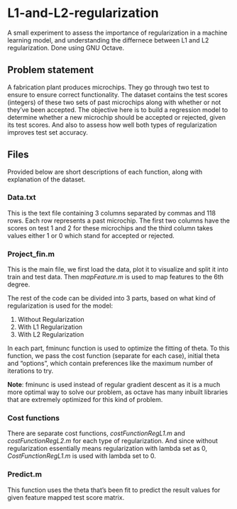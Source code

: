 # L1-and-L2-regularization
A small experiment to assess the importance of regularization in a machine learning model, and understanding the differnece between L1 and L2 regularization.
Done using GNU Octave.


## Problem statement
A fabrication plant produces microchips. They go through two test to ensure to ensure correct functionality. The dataset contains the test scores (integers) of these two sets of past microchips along with whether or not they’ve been accepted. The objective here is to build a regression model to determine whether a new microchip should be accepted or rejected, given its test scores. And also to assess how well both types of regularization improves test set accuracy.

## Files
Provided below are short descriptions of each function, along with explanation of the dataset.
### Data.txt
This is the text file containing 3 columns separated by commas and 118 rows.
Each row represents a past microchip.
The first two columns have the scores on test 1 and 2 for these microchips and the third column takes values either 1 or 0 which stand for accepted or rejected.

### Project_fin.m
This is the main file, we first load the data, plot it to visualize and split it into train and test data.
Then *mapFeature.m* is used to map features to the 6th degree.

The rest of the code can be divided into 3 parts, based on what kind of regularization is used for the model:    
  1. Without Regularization
  2. With L1 Regularization
  3. With L2 Regularization

In each part, fminunc function is used to optimize the fitting of theta. To this function, we pass the cost function (separate for each case), initial theta and “options”, which contain preferences like the maximum number of iterations to try.

**Note**: fminunc is used instead of regular gradient descent as it is a much more optimal way to solve our problem, as octave has many inbuilt libraries that are extremely optimized for this kind of problem.
### Cost functions
There are separate cost functions, *costFunctionRegL1.m* and *costFunctionRegL2.m* for each type of regularization.
And since without regularization essentially means regularization with lambda set as 0, *CostFunctionRegL1.m* is used with lambda set to 0.
### Predict.m
This function uses the theta that’s been fit to predict the result values for given feature mapped test score matrix.
